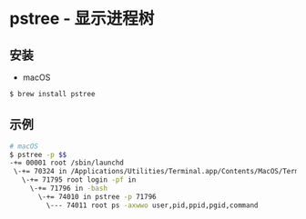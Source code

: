 # pstree - 显示进程树

## 安装

* macOS

```sh
$ brew install pstree
```

## 示例

```sh
# macOS
$ pstree -p $$
-+= 00001 root /sbin/launchd
 \-+= 70324 in /Applications/Utilities/Terminal.app/Contents/MacOS/Terminal
   \-+= 71795 root login -pf in
     \-+= 71796 in -bash
       \-+= 74010 in pstree -p 71796
         \--- 74011 root ps -axwwo user,pid,ppid,pgid,command
```